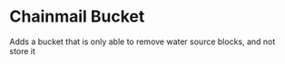 # Chainmail Bucket
 Adds a bucket that is only able to remove water source blocks, and not store it
